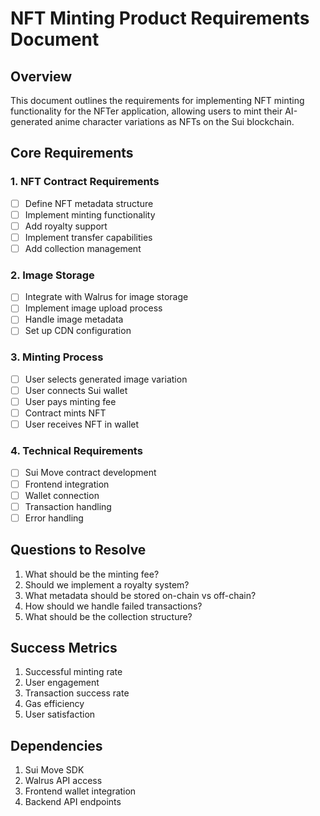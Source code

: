 # NFT Minting Product Requirements Document

## Overview

This document outlines the requirements for implementing NFT minting functionality for the NFTer application, allowing users to mint their AI-generated anime character variations as NFTs on the Sui blockchain.

## Core Requirements

### 1. NFT Contract Requirements

- [ ] Define NFT metadata structure
- [ ] Implement minting functionality
- [ ] Add royalty support
- [ ] Implement transfer capabilities
- [ ] Add collection management

### 2. Image Storage

- [ ] Integrate with Walrus for image storage
- [ ] Implement image upload process
- [ ] Handle image metadata
- [ ] Set up CDN configuration

### 3. Minting Process

- [ ] User selects generated image variation
- [ ] User connects Sui wallet
- [ ] User pays minting fee
- [ ] Contract mints NFT
- [ ] User receives NFT in wallet

### 4. Technical Requirements

- [ ] Sui Move contract development
- [ ] Frontend integration
- [ ] Wallet connection
- [ ] Transaction handling
- [ ] Error handling

## Questions to Resolve

1. What should be the minting fee?
2. Should we implement a royalty system?
3. What metadata should be stored on-chain vs off-chain?
4. How should we handle failed transactions?
5. What should be the collection structure?

## Success Metrics

1. Successful minting rate
2. User engagement
3. Transaction success rate
4. Gas efficiency
5. User satisfaction

## Dependencies

1. Sui Move SDK
2. Walrus API access
3. Frontend wallet integration
4. Backend API endpoints
